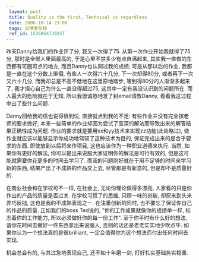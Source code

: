 ```yaml
---
 layout: post
 title: Quality is the first, Technical is regardless
 date: 2006-10-14 23:08
 tags: 旧博客存档
 ref_id: 1536954739257
---
```

昨天Danny给我们的作业评了分, 我又一次得了75. 从第一次作业开始我就得了75分, 那时是全部人里面最高的, 于是心里不禁多少有点自满起来,
其实我一直做的东西都有可圈可点的地方, 而且Danny也认同过我的成绩; 可是从那以后的作业, 我都是一直在这个分数上徘徊, 有些人一次得六十几分,
下一次却得80分, 或者再下一次又六十几分, 而我却总是不高不低地在这里原地踏步, 等到得80分的人渐渐多起来了, 我才担心自己为什么一直没得超过75,
这其中一定有我没认识到的问题所在. 而人最大的危险就在于无知, 所以我很诚恳地发了封email请教Danny, 看看我这过程中出了些什么问题.



Danny回给我的信也说得很到位, 直接就点到我的不足: 有些作业并没有完全按老师的要求做好,
本来一些简单的作业却因为尝试了高深的解法而导致出来的解答结果正确性成为问题. 作业的要求就是要用xx和yy技术来实现zz功能(此处略过),
做作业就应该以能够显示你成功地驾驭了这种技术为目的, 保证完成出来的是合乎要求的东西. 即使放到以后将来作项目, 这也应该作为一种职业道德来执行. 当然,
如果你有更好的解法, 你可以提出来说服大家证明你的解法是可行有效的, 但是这可能就需要你花更多的时间去学习了.
而我的问题刚好就在于用不足够的时间来学习新的东西, 结果产出了不成熟的作品交上去, 尽管那是有新意的, 但是却不是质量好的.



在商业社会和在学校可不一样, 在社会上, 无论你理论做得多漂亮, 人家看的只是你作出的产品的质量是否过关. 在学校习惯了的思维, 只顾一味的创新,
却原来到头来弄巧反拙, 这也是我的不成熟表现之一. 在注重创新的同时, 也不要忘了保证你自己的作品的质量. 正如我们的boss Ted说的,
"你的工作成果就像你的成绩单一样, 标志着你的工作能力, 所以必须做好你的每一份工作". 至于你平时有什么好的想法, 请你花时间去做好一件东西拿出来说服人,
否则的话还是老老实实地少吹点牛. 如果你认为一个想法真的是很brilliant, 一定会值得你为这个想法而付出任何时间去实现.



机会总会有的, 与其过急地表现自己, 还不如十年磨一剑, 打好扎实基础务实稳重.

